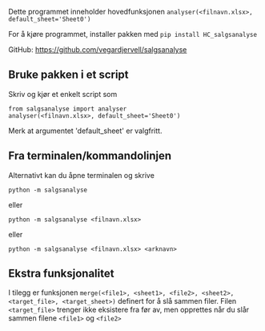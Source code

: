 Dette programmet inneholder hovedfunksjonen
`analyser(<filnavn.xlsx>, default_sheet='Sheet0')`

For å kjøre programmet, installer pakken med
`pip install HC_salgsanalyse`

GitHub: https://github.com/vegardjervell/salgsanalyse

## Bruke pakken i et script
Skriv og kjør et enkelt script som

```
from salgsanalyse import analyser
analyser(<filnavn.xlsx>, default_sheet='Sheet0')
```

Merk at argumentet 'default_sheet' er valgfritt.

## Fra terminalen/kommandolinjen

Alternativt kan du åpne terminalen og skrive

`python -m salgsanalyse`

eller

`python -m salgsanalyse <filnavn.xlsx>`

eller

`python -m salgsanalyse <filnavn.xlsx> <arknavn>`

## Ekstra funksjonalitet

I tilegg er funksjonen `merge(<file1>, <sheet1>, <file2>, <sheet2>, <target_file>, <target_sheet>)` definert for å slå sammen filer.
Filen `<target_file>` trenger ikke eksistere fra før av, men opprettes når du slår sammen filene `<file1>` og `<file2>`